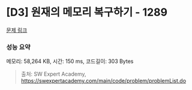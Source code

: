 # [D3] 원재의 메모리 복구하기 - 1289 

[문제 링크](https://swexpertacademy.com/main/code/problem/problemDetail.do?contestProbId=AV19AcoKI9sCFAZN) 

### 성능 요약

메모리: 58,264 KB, 시간: 150 ms, 코드길이: 303 Bytes



> 출처: SW Expert Academy, https://swexpertacademy.com/main/code/problem/problemList.do